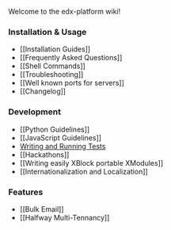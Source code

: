 Welcome to the edx-platform wiki!

### Installation & Usage

* [[Installation Guides]]
* [[Frequently Asked Questions]]
* [[Shell Commands]]
* [[Troubleshooting]]
* [[Well known ports for servers]]
* [[Changelog]]

### Development

* [[Python Guidelines]]
* [[JavaScript Guidelines]]
* [Writing and Running Tests](https://github.com/edx/edx-platform/blob/master/docs/internal/testing.md)
* [[Hackathons]]
* [[Writing easily XBlock portable XModules]]
* [[Internationalization and Localization]]

### Features

* [[Bulk Email]]
* [[Halfway Multi-Tennancy]]